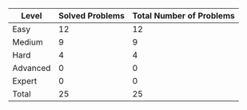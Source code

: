 |Level|Solved Problems|Total Number of Problems|
|-----|---------------|------------------------|
|Easy|12|12|
|Medium|9|9|
|Hard|4|4|
|Advanced|0|0|
|Expert|0|0|
|Total|25|25|
